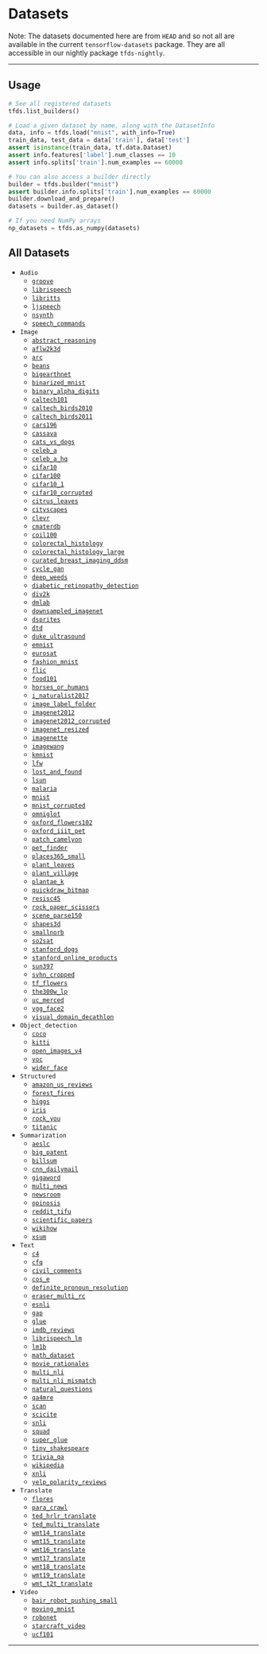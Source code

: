 <!-- This file is automatically generated by tfds.scripts.document_datasets and
all modifications will be erased, please edit the original document_datasets.py
file. -->
# Datasets

Note: The datasets documented here are from `HEAD` and so not all are available
in the current `tensorflow-datasets` package. They are all accessible in our
nightly package `tfds-nightly`.

--------------------------------------------------------------------------------

## Usage

```python
# See all registered datasets
tfds.list_builders()

# Load a given dataset by name, along with the DatasetInfo
data, info = tfds.load("mnist", with_info=True)
train_data, test_data = data['train'], data['test']
assert isinstance(train_data, tf.data.Dataset)
assert info.features['label'].num_classes == 10
assert info.splits['train'].num_examples == 60000

# You can also access a builder directly
builder = tfds.builder("mnist")
assert builder.info.splits['train'].num_examples == 60000
builder.download_and_prepare()
datasets = builder.as_dataset()

# If you need NumPy arrays
np_datasets = tfds.as_numpy(datasets)
```

## All Datasets

*   `Audio`
    *   [`groove`](groove.md)
    *   [`librispeech`](librispeech.md)
    *   [`libritts`](libritts.md)
    *   [`ljspeech`](ljspeech.md)
    *   [`nsynth`](nsynth.md)
    *   [`speech_commands`](speech_commands.md)
*   `Image`
    *   [`abstract_reasoning`](abstract_reasoning.md)
    *   [`aflw2k3d`](aflw2k3d.md)
    *   [`arc`](arc.md)
    *   [`beans`](beans.md)
    *   [`bigearthnet`](bigearthnet.md)
    *   [`binarized_mnist`](binarized_mnist.md)
    *   [`binary_alpha_digits`](binary_alpha_digits.md)
    *   [`caltech101`](caltech101.md)
    *   [`caltech_birds2010`](caltech_birds2010.md)
    *   [`caltech_birds2011`](caltech_birds2011.md)
    *   [`cars196`](cars196.md)
    *   [`cassava`](cassava.md)
    *   [`cats_vs_dogs`](cats_vs_dogs.md)
    *   [`celeb_a`](celeb_a.md)
    *   [`celeb_a_hq`](celeb_a_hq.md)
    *   [`cifar10`](cifar10.md)
    *   [`cifar100`](cifar100.md)
    *   [`cifar10_1`](cifar10_1.md)
    *   [`cifar10_corrupted`](cifar10_corrupted.md)
    *   [`citrus_leaves`](citrus_leaves.md)
    *   [`cityscapes`](cityscapes.md)
    *   [`clevr`](clevr.md)
    *   [`cmaterdb`](cmaterdb.md)
    *   [`coil100`](coil100.md)
    *   [`colorectal_histology`](colorectal_histology.md)
    *   [`colorectal_histology_large`](colorectal_histology_large.md)
    *   [`curated_breast_imaging_ddsm`](curated_breast_imaging_ddsm.md)
    *   [`cycle_gan`](cycle_gan.md)
    *   [`deep_weeds`](deep_weeds.md)
    *   [`diabetic_retinopathy_detection`](diabetic_retinopathy_detection.md)
    *   [`div2k`](div2k.md)
    *   [`dmlab`](dmlab.md)
    *   [`downsampled_imagenet`](downsampled_imagenet.md)
    *   [`dsprites`](dsprites.md)
    *   [`dtd`](dtd.md)
    *   [`duke_ultrasound`](duke_ultrasound.md)
    *   [`emnist`](emnist.md)
    *   [`eurosat`](eurosat.md)
    *   [`fashion_mnist`](fashion_mnist.md)
    *   [`flic`](flic.md)
    *   [`food101`](food101.md)
    *   [`horses_or_humans`](horses_or_humans.md)
    *   [`i_naturalist2017`](i_naturalist2017.md)
    *   [`image_label_folder`](image_label_folder.md)
    *   [`imagenet2012`](imagenet2012.md)
    *   [`imagenet2012_corrupted`](imagenet2012_corrupted.md)
    *   [`imagenet_resized`](imagenet_resized.md)
    *   [`imagenette`](imagenette.md)
    *   [`imagewang`](imagewang.md)
    *   [`kmnist`](kmnist.md)
    *   [`lfw`](lfw.md)
    *   [`lost_and_found`](lost_and_found.md)
    *   [`lsun`](lsun.md)
    *   [`malaria`](malaria.md)
    *   [`mnist`](mnist.md)
    *   [`mnist_corrupted`](mnist_corrupted.md)
    *   [`omniglot`](omniglot.md)
    *   [`oxford_flowers102`](oxford_flowers102.md)
    *   [`oxford_iiit_pet`](oxford_iiit_pet.md)
    *   [`patch_camelyon`](patch_camelyon.md)
    *   [`pet_finder`](pet_finder.md)
    *   [`places365_small`](places365_small.md)
    *   [`plant_leaves`](plant_leaves.md)
    *   [`plant_village`](plant_village.md)
    *   [`plantae_k`](plantae_k.md)
    *   [`quickdraw_bitmap`](quickdraw_bitmap.md)
    *   [`resisc45`](resisc45.md)
    *   [`rock_paper_scissors`](rock_paper_scissors.md)
    *   [`scene_parse150`](scene_parse150.md)
    *   [`shapes3d`](shapes3d.md)
    *   [`smallnorb`](smallnorb.md)
    *   [`so2sat`](so2sat.md)
    *   [`stanford_dogs`](stanford_dogs.md)
    *   [`stanford_online_products`](stanford_online_products.md)
    *   [`sun397`](sun397.md)
    *   [`svhn_cropped`](svhn_cropped.md)
    *   [`tf_flowers`](tf_flowers.md)
    *   [`the300w_lp`](the300w_lp.md)
    *   [`uc_merced`](uc_merced.md)
    *   [`vgg_face2`](vgg_face2.md)
    *   [`visual_domain_decathlon`](visual_domain_decathlon.md)
*   `Object_detection`
    *   [`coco`](coco.md)
    *   [`kitti`](kitti.md)
    *   [`open_images_v4`](open_images_v4.md)
    *   [`voc`](voc.md)
    *   [`wider_face`](wider_face.md)
*   `Structured`
    *   [`amazon_us_reviews`](amazon_us_reviews.md)
    *   [`forest_fires`](forest_fires.md)
    *   [`higgs`](higgs.md)
    *   [`iris`](iris.md)
    *   [`rock_you`](rock_you.md)
    *   [`titanic`](titanic.md)
*   `Summarization`
    *   [`aeslc`](aeslc.md)
    *   [`big_patent`](big_patent.md)
    *   [`billsum`](billsum.md)
    *   [`cnn_dailymail`](cnn_dailymail.md)
    *   [`gigaword`](gigaword.md)
    *   [`multi_news`](multi_news.md)
    *   [`newsroom`](newsroom.md)
    *   [`opinosis`](opinosis.md)
    *   [`reddit_tifu`](reddit_tifu.md)
    *   [`scientific_papers`](scientific_papers.md)
    *   [`wikihow`](wikihow.md)
    *   [`xsum`](xsum.md)
*   `Text`
    *   [`c4`](c4.md)
    *   [`cfq`](cfq.md)
    *   [`civil_comments`](civil_comments.md)
    *   [`cos_e`](cos_e.md)
    *   [`definite_pronoun_resolution`](definite_pronoun_resolution.md)
    *   [`eraser_multi_rc`](eraser_multi_rc.md)
    *   [`esnli`](esnli.md)
    *   [`gap`](gap.md)
    *   [`glue`](glue.md)
    *   [`imdb_reviews`](imdb_reviews.md)
    *   [`librispeech_lm`](librispeech_lm.md)
    *   [`lm1b`](lm1b.md)
    *   [`math_dataset`](math_dataset.md)
    *   [`movie_rationales`](movie_rationales.md)
    *   [`multi_nli`](multi_nli.md)
    *   [`multi_nli_mismatch`](multi_nli_mismatch.md)
    *   [`natural_questions`](natural_questions.md)
    *   [`qa4mre`](qa4mre.md)
    *   [`scan`](scan.md)
    *   [`scicite`](scicite.md)
    *   [`snli`](snli.md)
    *   [`squad`](squad.md)
    *   [`super_glue`](super_glue.md)
    *   [`tiny_shakespeare`](tiny_shakespeare.md)
    *   [`trivia_qa`](trivia_qa.md)
    *   [`wikipedia`](wikipedia.md)
    *   [`xnli`](xnli.md)
    *   [`yelp_polarity_reviews`](yelp_polarity_reviews.md)
*   `Translate`
    *   [`flores`](flores.md)
    *   [`para_crawl`](para_crawl.md)
    *   [`ted_hrlr_translate`](ted_hrlr_translate.md)
    *   [`ted_multi_translate`](ted_multi_translate.md)
    *   [`wmt14_translate`](wmt14_translate.md)
    *   [`wmt15_translate`](wmt15_translate.md)
    *   [`wmt16_translate`](wmt16_translate.md)
    *   [`wmt17_translate`](wmt17_translate.md)
    *   [`wmt18_translate`](wmt18_translate.md)
    *   [`wmt19_translate`](wmt19_translate.md)
    *   [`wmt_t2t_translate`](wmt_t2t_translate.md)
*   `Video`
    *   [`bair_robot_pushing_small`](bair_robot_pushing_small.md)
    *   [`moving_mnist`](moving_mnist.md)
    *   [`robonet`](robonet.md)
    *   [`starcraft_video`](starcraft_video.md)
    *   [`ucf101`](ucf101.md)

--------------------------------------------------------------------------------

